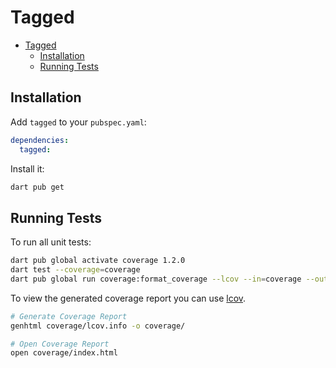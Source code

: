 # Tagged

- [Tagged](#tagged)
  - [Installation](#installation)
  - [Running Tests](#running-tests)

## Installation

Add `tagged` to your `pubspec.yaml`:

```yaml
dependencies:
  tagged:
```

Install it:

```sh
dart pub get
```

## Running Tests

To run all unit tests:

```sh
dart pub global activate coverage 1.2.0
dart test --coverage=coverage
dart pub global run coverage:format_coverage --lcov --in=coverage --out=coverage/lcov.info
```

To view the generated coverage report you can use [lcov](https://github.com/linux-test-project/lcov).

```sh
# Generate Coverage Report
genhtml coverage/lcov.info -o coverage/

# Open Coverage Report
open coverage/index.html
```